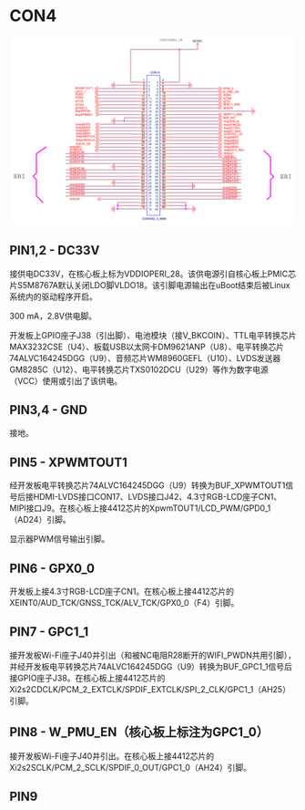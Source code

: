 # CON4

![CON4](./Images/CON4.png)

## PIN1,2 - DC33V

接供电DC33V，在核心板上标为VDDIOPERI_28。该供电源引自核心板上PMIC芯片S5M8767A默认关闭LDO脚VLDO18。该引脚电源输出在uBoot结束后被Linux系统内的驱动程序开启。

300 mA，2.8V供电脚。

开发板上GPIO座子J38（引出脚）、电池模块（接V_BKCOIN）、TTL电平转换芯片MAX3232CSE（U4）、板载USB以太网卡DM9621ANP（U8）、电平转换芯片74ALVC164245DGG（U9）、音频芯片WM8960GEFL（U10）、LVDS发送器GM8285C（U12）、电平转换芯片TXS0102DCU（U29）等作为数字电源（VCC）使用或引出了该供电。

## PIN3,4 - GND

接地。

## PIN5 - XPWMTOUT1

经开发板电平转换芯片74ALVC164245DGG（U9）转换为BUF_XPWMTOUT1信号后接HDMI-LVDS接口CON17、LVDS接口J42、4.3寸RGB-LCD座子CN1、MIPI接口J9。在核心板上接4412芯片的XpwmTOUT1/LCD_PWM/GPD0_1（AD24）引脚。

显示器PWM信号输出引脚。

## PIN6 - GPX0_0

开发板上接4.3寸RGB-LCD座子CN1。在核心板上接4412芯片的XEINT0/AUD_TCK/GNSS_TCK/ALV_TCK/GPX0_0（F4）引脚。

## PIN7 - GPC1_1

接开发板Wi-Fi座子J40并引出（和被NC电阻R28断开的WIFI_PWDN共用引脚），并经开发板电平转换芯片74ALVC164245DGG（U9）转换为BUF_GPC1_1信号后接GPIO座子J38。在核心板上接4412芯片的Xi2s2CDCLK/PCM_2_EXTCLK/SPDIF_EXTCLK/SPI_2_CLK/GPC1_1（AH25）引脚。

## PIN8 - W_PMU_EN（核心板上标注为GPC1_0）

接开发板Wi-Fi座子J40并引出。在核心板上接4412芯片的Xi2s2SCLK/PCM_2_SCLK/SPDIF_0_OUT/GPC1_0（AH24）引脚。

## PIN9




